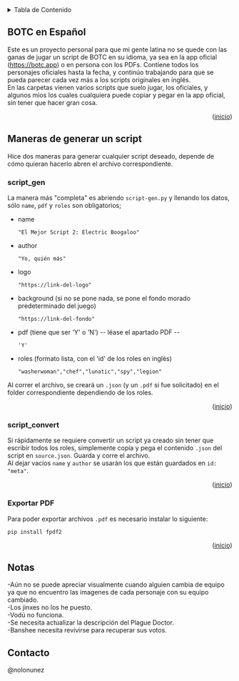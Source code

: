  <!-- TABLE OF CONTENTS -->
<details>
  <summary>Tabla de Contenido</summary>
  <ol>
    <li>
      <a href="#botc-en-español">BOTC en Español</a>
    </li>
    <li>
      <a href="#maneras-de-generar-un-script">Maneras de generar un script</a>
      <ul>
        <li><a href="#script_gen">script_gen</a></li>
        <li><a href="#script_convert">script_convert</a></li>
        <li><a href="#exportar-pdf">Exportar PDF</a></li>
      </ul>
    </li>
    <li><a href="#usage">Notas</a></li>
    <li><a href="#contact">Contacto</a></li>
  </ol>
</details>

<!-- BOTC EN ESPAÑOL -->
## BOTC en Español

Este es un proyecto personal para que mi gente latina no se quede con las ganas de jugar un script de BOTC en su idioma, ya sea en la app oficial (https://botc.app) o en persona con los PDFs. Contiene todos los personajes oficiales hasta la fecha, y continúo trabajando para que se pueda parecer cada vez más a los scripts originales en inglés.<br>
En las carpetas vienen varios scripts que suelo jugar, los oficiales, y algunos míos los cuales cualquiera puede copiar y pegar en la app oficial, sin tener que hacer gran cosa.

<p align="right">(<a href="#readme-top">inicio</a>)</p>

<!-- CÓMO GENERAR UN SCRIPT -->
## Maneras de generar un script

Hice dos maneras para generar cualquier script deseado, depende de cómo quieran hacerlo abren el archivo correspondiente.

### script_gen

La manera más "completa" es abriendo `script-gen.py` y llenando los datos, sólo `name`, `pdf` y `roles` son obligatorios;
* name
    ```
    "El Mejor Script 2: Electric Boogaloo"
    ```
* author
    ```
    "Yo, quién más"
    ```
* logo
    ```
    "https://link-del-logo"
    ```
* background (si no se pone nada, se pone el fondo morado predeterminado del juego)
    ```
    "https://link-del-fondo"
    ```
* pdf (tiene que ser 'Y' o 'N') -- léase el apartado PDF --
    ```
    'Y'
    ```
* roles (formato lista, con el 'id' de los roles en inglés)
    ```
    "washerwoman","chef","lunatic","spy","legion"
    ```
Al correr el archivo, se creará un `.json` (y un `.pdf` si fue solicitado) en el folder correspondiente dependiendo de los roles.
<p align="right">(<a href="#readme-top">inicio</a>)</p>

### script_convert

Si rápidamente se requiere convertir un script ya creado sin tener que escribir todos los roles, simplemente copia y pega el contenido `.json` del script en `source.json`. Guarda y corre el archivo.<br>
Al dejar vacíos `name` y `author` se usarán los que están guardados en `id: "meta"`.

<p align="right">(<a href="#readme-top">inicio</a>)</p>

### Exportar PDF

Para poder exportar archivos `.pdf` es necesario instalar lo siguiente:
```
pip install fpdf2
```

<p align="right">(<a href="#readme-top">inicio</a>)</p>

## Notas
-Aún no se puede apreciar visualmente cuando alguien cambia de equipo ya que no encuentro las imagenes de cada personaje con su equipo cambiado. <br> 
-Los jinxes no los he puesto. <br>
-Vodú no funciona. <br>
-Se necesita actualizar la descripción del Plague Doctor.<br>
-Banshee necesita revivirse para recuperar sus votos.

## Contacto

@nolonunez